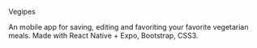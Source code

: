 Vegipes

An mobile app for saving, editing and favoriting your favorite vegetarian meals.
Made with React Native + Expo, Bootstrap, CSS3.
